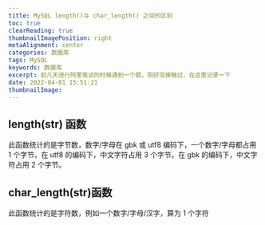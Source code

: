 ```yaml
---
title: MySQL length()与 char_length() 之间的区别
toc: true
clearReading: true
thumbnailImagePosition: right
metaAlignment: center
categories: 数据库
tags: MySQL
keywords: 数据库
excerpt: 前几天进行阿里笔试的时候遇到一个题，刚好没接触过，在这里记录一下
date: 2022-04-01 15:51:21
thumbnailImage:
---
```


<!-- toc -->

## length(str) 函数

此函数统计的是字节数，数字/字母在 gbk 或 utf8 编码下，一个数字/字母都占用 1 个字节，在 utf8 的编码下，中文字符占用 3 个字节。在 gbk 的编码下，中文字符占用 2 个字节。

## char_length(str)函数

此函数统计的是字符数，例如一个数字/字母/汉字，算为 1 个字符
